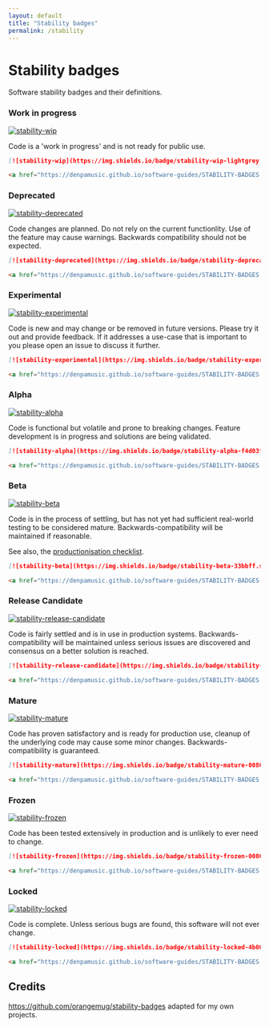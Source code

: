 ```yaml
---
layout: default
title: "Stability badges"
permalink: /stability
---
```

# Stability badges

Software stability badges and their definitions.

### Work in progress
[![stability-wip](https://img.shields.io/badge/stability-wip-lightgrey.svg)](https://denpamusic.github.io/software-guides/STABILITY-BADGES.html#work-in-progress)

Code is a 'work in progress' and is not ready for public use.
```markdown
[![stability-wip](https://img.shields.io/badge/stability-wip-lightgrey.svg)](https://denpamusic.github.io/software-guides/STABILITY-BADGES.html#work-in-progress)
```
```html
<a href="https://denpamusic.github.io/software-guides/STABILITY-BADGES.html#work-in-progress"><img src="https://img.shields.io/badge/stability-wip-lightgrey.svg" alt="WIP"></a>
```

### Deprecated
[![stability-deprecated](https://img.shields.io/badge/stability-deprecated-922b21.svg)](https://denpamusic.github.io/software-guides/STABILITY-BADGES.html#deprecated)

Code changes are planned. Do not rely on the current functionlity. Use of the feature may cause warnings. Backwards compatibility should not be expected.

```markdown
[![stability-deprecated](https://img.shields.io/badge/stability-deprecated-922b21.svg)](https://denpamusic.github.io/software-guides/STABILITY-BADGES.html#deprecated)
```
```html
<a href="https://denpamusic.github.io/software-guides/STABILITY-BADGES.html#deprecated"><img src="https://img.shields.io/badge/stability-deprecated-922b21.svg" alt="Deprecated"></a>
```

### Experimental
[![stability-experimental](https://img.shields.io/badge/stability-experimental-orange.svg)](https://denpamusic.github.io/software-guides/STABILITY-BADGES.html#experimental)

Code is new and may change or be removed in future versions. Please try it out and provide feedback. If it addresses a use-case that is important to you please open an issue to discuss it further.

```markdown
[![stability-experimental](https://img.shields.io/badge/stability-experimental-orange.svg)](https://denpamusic.github.io/software-guides/STABILITY-BADGES.html#experimental)
```
```html
<a href="https://denpamusic.github.io/software-guides/STABILITY-BADGES.html#experimental"><img src="https://img.shields.io/badge/stability-experimental-orange.svg" alt="Experimental"></a>
```

### Alpha
[![stability-alpha](https://img.shields.io/badge/stability-alpha-f4d03f.svg)](https://denpamusic.github.io/software-guides/STABILITY-BADGES.html#alpha)

Code is functional but volatile and prone to breaking changes. Feature development is in progress and solutions are being validated.

```markdown
[![stability-alpha](https://img.shields.io/badge/stability-alpha-f4d03f.svg)](https://denpamusic.github.io/software-guides/STABILITY-BADGES.html#alpha)
```
```html
<a href="https://denpamusic.github.io/software-guides/STABILITY-BADGES.html#alpha"><img src="https://img.shields.io/badge/stability-alpha-f4d03f.svg" alt="Alpha"></a>
```

### Beta
[![stability-beta](https://img.shields.io/badge/stability-beta-33bbff.svg)](https://denpamusic.github.io/software-guides/STABILITY-BADGES.html#beta)

Code is in the process of settling, but has not yet had sufficient real-world testing to be considered mature. Backwards-compatibility will be maintained if reasonable.

See also, the [productionisation checklist](PRODUCTIONISATION-CHECKLIST.md).

```markdown
[![stability-beta](https://img.shields.io/badge/stability-beta-33bbff.svg)](https://denpamusic.github.io/software-guides/STABILITY-BADGES.html#beta)
```
```html
<a href="https://denpamusic.github.io/software-guides/STABILITY-BADGES.html#beta"><img src="https://img.shields.io/badge/stability-beta-33bbff.svg" alt="Beta"></a>
```

### Release Candidate
[![stability-release-candidate](https://img.shields.io/badge/stability-pre--release-48c9b0.svg)](https://denpamusic.github.io/software-guides/STABILITY-BADGES.html#release-candidate)

Code is fairly settled and is in use in production systems. Backwards-compatibility will be maintained unless serious issues are discovered and consensus on a better solution is reached.

```markdown
[![stability-release-candidate](https://img.shields.io/badge/stability-pre--release-48c9b0.svg)](https://denpamusic.github.io/software-guides/STABILITY-BADGES.html#release-candidate)
```
```html
<a href="https://denpamusic.github.io/software-guides/STABILITY-BADGES.html#release-candidate"><img src="https://img.shields.io/badge/stability-pre--release-48c9b0.svg" alt="Release Candidate"></a>
```

### Mature
[![stability-mature](https://img.shields.io/badge/stability-mature-008000.svg)](https://denpamusic.github.io/software-guides/STABILITY-BADGES.html#mature)

Code has proven satisfactory and is ready for production use, cleanup of the underlying code may cause some minor changes. Backwards-compatibility is guaranteed.

```markdown
[![stability-mature](https://img.shields.io/badge/stability-mature-008000.svg)](https://denpamusic.github.io/software-guides/STABILITY-BADGES.html#mature)
```
```html
<a href="https://denpamusic.github.io/software-guides/STABILITY-BADGES.html#mature"><img src="https://img.shields.io/badge/stability-mature-008000.svg" alt="Mature"></a>
```

### Frozen
[![stability-frozen](https://img.shields.io/badge/stability-frozen-0000CD.svg)](https://denpamusic.github.io/software-guides/STABILITY-BADGES.html#frozen)

Code has been tested extensively in production and is unlikely to ever need to change.

```markdown
[![stability-frozen](https://img.shields.io/badge/stability-frozen-0000CD.svg)](https://denpamusic.github.io/software-guides/STABILITY-BADGES.html#frozen)
```
```html
<a href="https://denpamusic.github.io/software-guides/STABILITY-BADGES.html#frozen"><img src="https://img.shields.io/badge/stability-frozen-0000CD.svg" alt="Frozen"></a>
```

### Locked
[![stability-locked](https://img.shields.io/badge/stability-locked-4b0088.svg)](https://denpamusic.github.io/software-guides/STABILITY-BADGES.html#locked)

Code is complete. Unless serious bugs are found, this software will not ever change.

```markdown
[![stability-locked](https://img.shields.io/badge/stability-locked-4b0088.svg)](https://denpamusic.github.io/software-guides/STABILITY-BADGES.html#locked)
```
```html
<a href="https://denpamusic.github.io/software-guides/STABILITY-BADGES.html#locked"><img src="https://img.shields.io/badge/stability-locked-4b0088.svg" alt="Locked"></a>
```

## Credits
https://github.com/orangemug/stability-badges adapted for my own projects.
